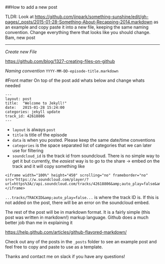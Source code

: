##How to add a new post

TLDR: Look at https://github.com/jinpark/something-sunshine/edit/gh-pages/_posts/2015-01-28-Something-About-Recapping-2014.markdown as an example and copy paste it into a new file, keeping the same naming convention. Change everything there that looks like you should change. Bam, new post

---

*Create new File*

https://github.com/blog/1327-creating-files-on-github

*Naming convention*
`YYYY-MM-DD-episode-title.markdown`


#Front matter
On top of the post add whats below and change whats needed
```
---
layout: post
title:  "Welcome to Jekyll!"
date:   2015-01-28 15:24:00
categories: jekyll update
track_id: 42618806
---
```

* `layout` is always `post`
* `title` is title of the episode
* `data` is when you posted. Please keep the same date/time conventions
* `categories` is the space separated list of categories that we can later use for filtering
* `soundcloud_id` is the track id from soundcloud. There is no simple way to get it but currently, the _easiest_ way is to go to the share -> embed on the track and it will copy something like 
```
<iframe width="100%" height="450" scrolling="no" frameborder="no" src="https://w.soundcloud.com/player/?url=https%3A//api.soundcloud.com/tracks/42618806&amp;auto_play=false&amp;hide_related=false&amp;show_comments=true&amp;show_user=true&amp;show_reposts=false&amp;visual=true"></iframe>
```
`...tracks/TRACKID&amp;auto_play=false...` is where the track ID is. If this is not added on the post, there will be an error on the soundcloud embed.

The rest of the post will be in markdown format. It is a fairly simple (this post was written in markdown!) markup language. Github does a much better job than me in explaining it

https://help.github.com/articles/github-flavored-markdown/

Check out any of the posts in the `_posts` folder to see an example post and feel free to copy and paste to use as a template.

Thanks and contact me on slack if you have any questions!

